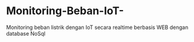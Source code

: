 # Monitoring-Beban-IoT-
Monitoring beban listrik dengan IoT secara realtime berbasis WEB dengan database NoSql
